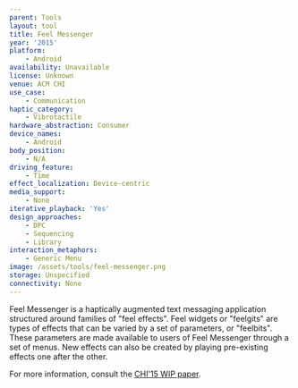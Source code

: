 ```yaml
---
parent: Tools
layout: tool
title: Feel Messenger
year: '2015'
platform:
    - Android
availability: Unavailable
license: Unknown
venue: ACM CHI
use_case:
    - Communication
haptic_category:
    - Vibrotactile
hardware_abstraction: Consumer
device_names:
    - Android
body_position:
    - N/A
driving_feature:
    - Time
effect_localization: Device-centric
media_support:
    - None
iterative_playback: 'Yes'
design_approaches:
    - DPC
    - Sequencing
    - Library
interaction_metaphors:
    - Generic Menu
image: /assets/tools/feel-messenger.png
storage: Unspecified
connectivity: None
---
```

Feel Messenger is a haptically augmented text messaging application structured around families of "feel effects".
Feel widgets or "feelgits" are types of effects that can be varied by a set of parameters, or "feelbits".
These parameters are made available to users of Feel Messenger through a set of menus.
New effects can also be created by playing pre-existing effects one after the other.

For more information, consult the [CHI'15 WIP paper](https://doi.org/10.1145/2702613.2732814).
